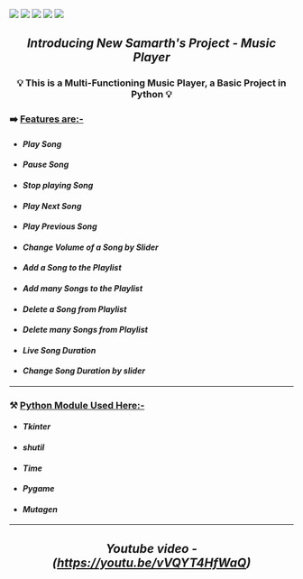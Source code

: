 ![](https://img.shields.io/badge/Programming_Language-Python-blue.svg)
![](https://img.shields.io/badge/Main_Tool_Used-Tkinter-red.svg)
![](https://img.shields.io/badge/Music_Player-Multi_Functioning-orange.svg)
![](https://img.shields.io/badge/Python_Version-3.7-brown.svg)
![](https://img.shields.io/badge/Status-Complete-green.svg)

## <p align="center">***Introducing New Samarth's Project - Music Player***</p>
### <p align="center">💡 **This is a Multi-Functioning Music Player, a Basic Project in Python** 💡</p>

### ➡️ **<u>Features are:-</u>**
- #### ***_Play Song_*** 
- #### ***_Pause Song_*** 
- #### ***_Stop playing Song_*** 
- #### ***_Play Next Song_*** 
- #### ***_Play Previous Song_*** 
- #### ***_Change Volume of a Song by Slider_*** 
- #### ***_Add a Song to the Playlist_*** 
- #### ***_Add many Songs to the Playlist_*** 
- #### ***_Delete a Song from Playlist_*** 
- #### ***_Delete many Songs from Playlist_*** 
- #### ***_Live Song Duration_*** 
- #### ***_Change Song Duration by slider_*** 

---

### ⚒️ **<u>Python Module Used Here:-</u>** 
- #### ***_Tkinter_***
- #### ***_shutil_***
- #### ***_Time_***
- #### ***_Pygame_***
- #### ***_Mutagen_***

---

## <p align="center">***Youtube video - (https://youtu.be/vVQYT4HfWaQ)***</p>
